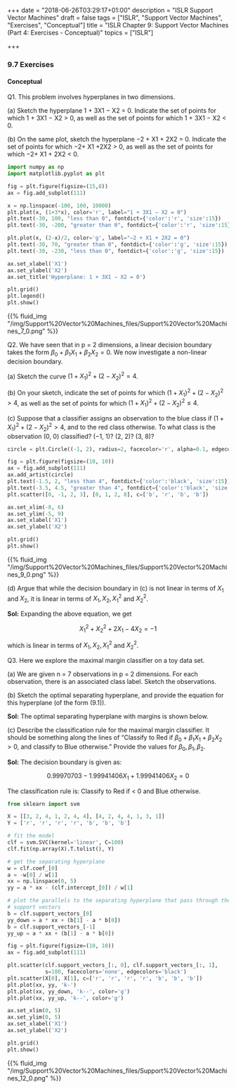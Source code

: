 +++
date = "2018-06-26T03:29:17+01:00"
description = "ISLR Support Vector Machines"
draft = false
tags = ["ISLR", "Support Vector Machines", "Exercises", "Conceptual"]
title = "ISLR Chapter 9: Support Vector Machines (Part 4: Exercises - Conceptual)"
topics = ["ISLR"]

+++

### 9.7 Exercises

#### Conceptual

Q1. This problem involves hyperplanes in two dimensions.

(a) Sketch the hyperplane 1 + 3X1 − X2 = 0. Indicate the set of points for which 1 + 3X1 − X2 > 0, as well as the set of points for which 1 + 3X1 − X2 < 0.

(b) On the same plot, sketch the hyperplane −2 + X1 + 2X2 = 0. Indicate the set of points for which −2+ X1 +2X2 > 0, as well as the set of points for which −2+ X1 + 2X2 < 0.


```python
import numpy as np
import matplotlib.pyplot as plt

fig = plt.figure(figsize=(15,8))
ax = fig.add_subplot(111)

x = np.linspace(-100, 100, 10000)
plt.plot(x, (1+3*x), color='r', label="1 + 3X1 − X2 = 0")
plt.text(-30, 100, "less than 0", fontdict={'color':'r', 'size':15})
plt.text(-30, -200, "greater than 0", fontdict={'color':'r', 'size':15})

plt.plot(x, (2-x)/2, color='g', label="−2 + X1 + 2X2 = 0")
plt.text(-30, 70, "greater than 0", fontdict={'color':'g', 'size':15})
plt.text(-30, -230, "less than 0", fontdict={'color':'g', 'size':15})

ax.set_xlabel('X1')
ax.set_ylabel('X2')
ax.set_title('Hyperplane: 1 + 3X1 − X2 = 0')

plt.grid()
plt.legend()
plt.show()
```

{{% fluid_img "/img/Support%20Vector%20Machines_files/Support%20Vector%20Machines_7_0.png" %}}


Q2. We have seen that in p = 2 dimensions, a linear decision boundary takes the form $\beta_0 + \beta_1 X_1 + \beta_2 X_2 = 0$. We now investigate a non-linear decision boundary.

(a) Sketch the curve $(1+ X_1)^2 + (2- X_2)^2 = 4$.

(b) On your sketch, indicate the set of points for which $(1+ X_1)^2 + (2- X_2)^2 > 4$, as well as the set of points for which $(1+ X_1)^2 + (2- X_2)^2 \leq 4$.

(c) Suppose that a classifier assigns an observation to the blue class if $(1+ X_1)^2 + (2- X_2)^2 > 4$,
and to the red class otherwise. To what class is the observation (0, 0) classified? (−1, 1)? (2, 2)? (3, 8)?


```python
circle = plt.Circle((-1, 2), radius=2, facecolor='r', alpha=0.1, edgecolor='r', linewidth=2.0)

fig = plt.figure(figsize=(10, 10))
ax = fig.add_subplot(111)
ax.add_artist(circle)
plt.text(-1.5, 2, "less than 4", fontdict={'color':'black', 'size':15})
plt.text(-3.5, 4.5, "greater than 4", fontdict={'color':'black', 'size':15})
plt.scatter([0, -1, 2, 3], [0, 1, 2, 8], c=['b', 'r', 'b', 'b'])

ax.set_xlim(-8, 6)
ax.set_ylim(-5, 9)
ax.set_xlabel('X1')
ax.set_ylabel('X2')

plt.grid()
plt.show()
```

{{% fluid_img "/img/Support%20Vector%20Machines_files/Support%20Vector%20Machines_9_0.png" %}}


(d) Argue that while the decision boundary in (c) is not linear in terms of $X_1$ and $X_2$, it is linear in terms of $X_1, X_2, X_1^2$ and $X_2^2$.

<b>Sol:</b> Expanding the above equation, we get

$$X_1^2 + X_2^2 + 2X_1 - 4X_2 = -1$$

which is linear in terms of $X_1, X_2, X_1^2$ and $X_2^2$.

Q3. Here we explore the maximal margin classifier on a toy data set.

(a) We are given n = 7 observations in p = 2 dimensions. For each observation, there is an associated class label. Sketch the observations.

(b) Sketch the optimal separating hyperplane, and provide the equation for this hyperplane (of the form (9.1)).

<b>Sol:</b> The optimal separating hyperplane with margins is shown below.

(c) Describe the classification rule for the maximal margin classifier. It should be something along the lines of “Classify to Red if $\beta_0 + \beta_1 X_1 + \beta_2 X_2 > 0$, and classify to Blue otherwise.” Provide the values for $\beta_0, \beta_1, \beta_2$.

<b>Sol:</b> The decision boundary is given as:

$$0.99970703 -1.99941406 X_1 +  1.99941406 X_2 = 0$$

The classification rule is: Classify to Red if < 0 and Blue otherwise.


```python
from sklearn import svm

X = [[3, 2, 4, 1, 2, 4, 4], [4, 2, 4, 4, 1, 3, 1]]
Y = ['r', 'r', 'r', 'r', 'b', 'b', 'b']

# fit the model
clf = svm.SVC(kernel='linear', C=100)
clf.fit(np.array(X).T.tolist(), Y)

# get the separating hyperplane
w = clf.coef_[0]
a = -w[0] / w[1]
xx = np.linspace(0, 5)
yy = a * xx - (clf.intercept_[0]) / w[1]

# plot the parallels to the separating hyperplane that pass through the
# support vectors
b = clf.support_vectors_[0]
yy_down = a * xx + (b[1] - a * b[0])
b = clf.support_vectors_[-1]
yy_up = a * xx + (b[1] - a * b[0])

fig = plt.figure(figsize=(10, 10))
ax = fig.add_subplot(111)

plt.scatter(clf.support_vectors_[:, 0], clf.support_vectors_[:, 1],
            s=180, facecolors='none', edgecolors='black')
plt.scatter(X[0], X[1], c=['r', 'r', 'r', 'r', 'b', 'b', 'b'])
plt.plot(xx, yy, 'k-')
plt.plot(xx, yy_down, 'k--', color='g')
plt.plot(xx, yy_up, 'k--', color='g')

ax.set_xlim(0, 5)
ax.set_ylim(0, 5)
ax.set_xlabel('X1')
ax.set_ylabel('X2')

plt.grid()
plt.show()
```

{{% fluid_img "/img/Support%20Vector%20Machines_files/Support%20Vector%20Machines_12_0.png" %}}

